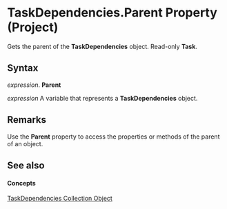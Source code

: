 
# TaskDependencies.Parent Property (Project)

Gets the parent of the  **TaskDependencies** object. Read-only **Task**.


## Syntax

 _expression_. **Parent**

 _expression_ A variable that represents a **TaskDependencies** object.


## Remarks

Use the  **Parent** property to access the properties or methods of the parent of an object.


## See also


#### Concepts


[TaskDependencies Collection Object](60bda111-998f-1cc2-0b18-b419041767f5.md)